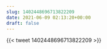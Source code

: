 ```yaml
---
slug: 1402448696713822209
date: 2021-06-09 02:13:20+00:00
draft: false
---
```


{{< tweet 1402448696713822209 >}}
